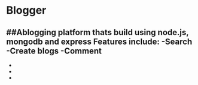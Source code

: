 # Blogger

##Ablogging platform thats build using node.js, mongodb and express
Features include:
-Search
-Create blogs
-Comment
-
-
-
-
